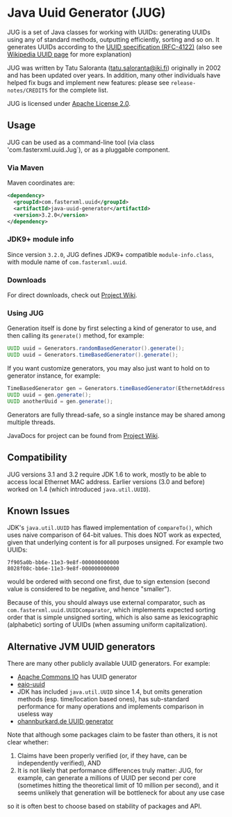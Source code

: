 #  Java Uuid Generator (JUG)

JUG is a set of Java classes for working with UUIDs: generating UUIDs using any of standard methods, outputting
efficiently, sorting and so on.
It generates UUIDs according to the [UUID specification (RFC-4122)](https://tools.ietf.org/html/rfc4122)
(also see [Wikipedia UUID page](http://en.wikipedia.org/wiki/UUID) for more explanation)

JUG was written by Tatu Saloranta (<tatu.saloranta@iki.fi>) originally in 2002 and has been updated over years.
In addition, many other individuals have helped fix bugs and implement new features: please see `release-notes/CREDITS`
for the complete list.

JUG is licensed under [Apache License 2.0](http://www.apache.org/licenses/LICENSE-2.0.html).

## Usage

JUG can be used as a command-line tool (via class 'com.fasterxml.uuid.Jug`), or as a pluggable component.

### Via Maven

Maven coordinates are:

```xml
<dependency>
  <groupId>com.fasterxml.uuid</groupId>
  <artifactId>java-uuid-generator</artifactId>
  <version>3.2.0</version>
</dependency>
```

### JDK9+ module info

Since version `3.2.0`, JUG defines JDK9+ compatible `module-info.class`, with module name of `com.fasterxml.uuid`.

### Downloads

For direct downloads, check out [Project Wiki](../../wiki).

### Using JUG

Generation itself is done by first selecting a kind of generator to use, and then calling its `generate()` method,
for example:

```java
UUID uuid = Generators.randomBasedGenerator().generate();
UUID uuid = Generators.timeBasedGenerator().generate();
```

If you want customize generators, you may also just want to hold on to generator instance, for example:
```java
TimeBasedGenerator gen = Generators.timeBasedGenerator(EthernetAddress.fromInterface());
UUID uuid = gen.generate();
UUID anotherUuid = gen.generate();
```

Generators are fully thread-safe, so a single instance may be shared among multiple threads.

JavaDocs for project can be found from [Project Wiki](../../wiki).

## Compatibility

JUG versions 3.1 and 3.2 require JDK 1.6 to work, mostly to be able to access local Ethernet MAC address.
Earlier versions (3.0 and before) worked on 1.4 (which introduced `java.util.UUID`).

## Known Issues

JDK's `java.util.UUID` has flawed implementation of `compareTo()`, which uses naive comparison
of 64-bit values. This does NOT work as expected, given that underlying content is for all purposes
unsigned. For example two UUIDs:

```
7f905a0b-bb6e-11e3-9e8f-000000000000
8028f08c-bb6e-11e3-9e8f-000000000000
```

would be ordered with second one first, due to sign extension (second value is considered to
be negative, and hence "smaller").

Because of this, you should always use external comparator, such as
`com.fasterxml.uuid.UUIDComparator`, which implements expected sorting order that is simple
unsigned sorting, which is also same as lexicographic (alphabetic) sorting of UUIDs (when
assuming uniform capitalization).

## Alternative JVM UUID generators

There are many other publicly available UUID generators. For example:

* [Apache Commons IO](http://commons.apache.org/sandbox/commons-id/uuid.html) has UUID generator
* [eaio-uuid](http://stephenc.github.io/eaio-uuid/)
* JDK has included `java.util.UUID` since 1.4, but omits generation methods (esp. time/location based ones), has sub-standard performance for many operations and implements comparison in useless way
* [ohannburkard.de UUID generator](http://johannburkard.de/software/uuid/)

Note that although some packages claim to be faster than others, it is not clear whether:

1. Claims have been properly verified (or, if they have, can be independently verified), AND
2. It is not likely that performance differences truly matter: JUG, for example, can generate a millions of UUID per second per core (sometimes hitting the theoretical limit of 10 million per second), and it seems unlikely that generation will be bottleneck for about any use case

so it is often best to choose based on stability of packages and API.
